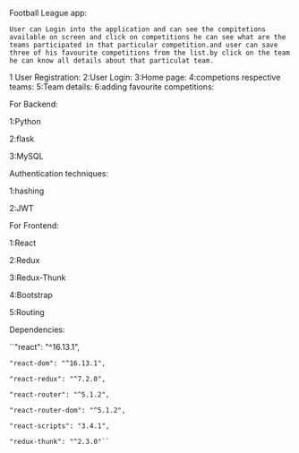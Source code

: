 

Football League app:

``User can Login into the application and can see the compitetions available on screen and click on competitions he can see what are the teams participated in that particular competition.and user can save three of his favourite competitions from the list.by click on the team he can know all details about that particulat team.``

1 User Registration:
2:User Login:
3:Home page:
4:competions respective teams:
5:Team details:
6:adding favourite competitions:

For Backend:

1:Python

2:flask

3:MySQL

Authentication techniques:

1:hashing

2:JWT

For Frontend:

1:React 

2:Redux

3:Redux-Thunk

4:Bootstrap

5:Routing

Dependencies:

 ``"react": "^16.13.1",

    "react-dom": "^16.13.1",

    "react-redux": "^7.2.0",

    "react-router": "^5.1.2",

    "react-router-dom": "^5.1.2",

    "react-scripts": "3.4.1",
    
    "redux-thunk": "^2.3.0"``